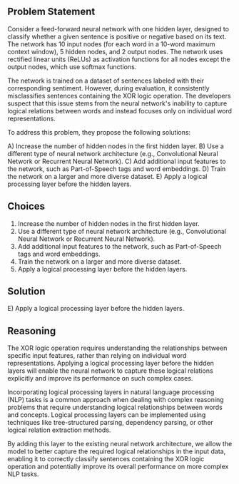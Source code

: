  ## Problem Statement

Consider a feed-forward neural network with one hidden layer, designed to classify whether a given sentence is positive or negative based on its text. The network has 10 input nodes (for each word in a 10-word maximum context window), 5 hidden nodes, and 2 output nodes. The network uses rectified linear units (ReLUs) as activation functions for all nodes except the output nodes, which use softmax functions.

The network is trained on a dataset of sentences labeled with their corresponding sentiment. However, during evaluation, it consistently misclassifies sentences containing the XOR logic operation. The developers suspect that this issue stems from the neural network's inability to capture logical relations between words and instead focuses only on individual word representations.

To address this problem, they propose the following solutions:

A) Increase the number of hidden nodes in the first hidden layer.
B) Use a different type of neural network architecture (e.g., Convolutional Neural Network or Recurrent Neural Network).
C) Add additional input features to the network, such as Part-of-Speech tags and word embeddings.
D) Train the network on a larger and more diverse dataset.
E) Apply a logical processing layer before the hidden layers.

## Choices

1. Increase the number of hidden nodes in the first hidden layer.
2. Use a different type of neural network architecture (e.g., Convolutional Neural Network or Recurrent Neural Network).
3. Add additional input features to the network, such as Part-of-Speech tags and word embeddings.
4. Train the network on a larger and more diverse dataset.
5. Apply a logical processing layer before the hidden layers.

## Solution

E) Apply a logical processing layer before the hidden layers.

## Reasoning

The XOR logic operation requires understanding the relationships between specific input features, rather than relying on individual word representations. Applying a logical processing layer before the hidden layers will enable the neural network to capture these logical relations explicitly and improve its performance on such complex cases.

Incorporating logical processing layers in natural language processing (NLP) tasks is a common approach when dealing with complex reasoning problems that require understanding logical relationships between words and concepts. Logical processing layers can be implemented using techniques like tree-structured parsing, dependency parsing, or other logical relation extraction methods.

By adding this layer to the existing neural network architecture, we allow the model to better capture the required logical relationships in the input data, enabling it to correctly classify sentences containing the XOR logic operation and potentially improve its overall performance on more complex NLP tasks.